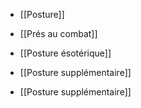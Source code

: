 
-   [[Posture]] 
    
-   [[Prés au combat]]
      
-   [[Posture ésotérique]]
	
-   [[Posture supplémentaire]]
    
-   [[Posture supplémentaire]]